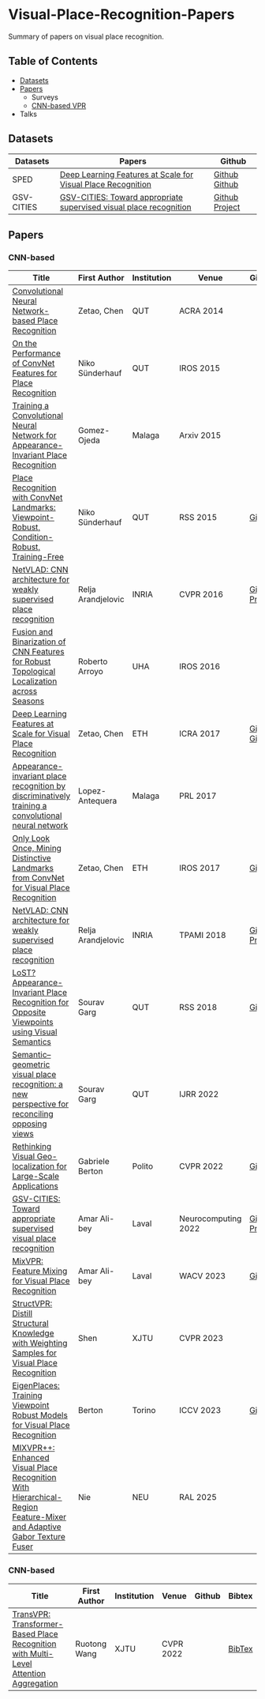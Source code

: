 # Visual-Place-Recognition-Papers
Summary of papers on visual place recognition.

## Table of Contents
- [Datasets](#Datasets)
- [Papers](#Papers)
  - Surveys
  - [CNN-based VPR](#CNN-based)
- Talks

## Datasets
| Datasets | Papers | Github |
|---|---|---|
| SPED | [Deep Learning Features at Scale for Visual Place Recognition](https://ieeexplore.ieee.org/abstract/document/7989366) | [Github](https://github.com/scutzetao/DLfeature_PlaceRecog_icra2017) [Github](https://github.com/fshamshirdar/place-recognition) |
| GSV-CITIES | [GSV-CITIES: Toward appropriate supervised visual place recognition](https://www.sciencedirect.com/science/article/abs/pii/S0925231222012188) | [Github](https://github.com/amaralibey/gsv-cities) [Project](https://www.kaggle.com/datasets/amaralibey/gsv-cities) |


## Papers
### CNN-based

| Title | First Author | Institution | Venue | Github | Bibtex |
|---|---|---|---|---|---|
| [Convolutional Neural Network-based Place Recognition](https://eprints.qut.edu.au/79662/) | Zetao, Chen | QUT | ACRA 2014 |  | [BibTex](citations/Chen_2014_Convolutional.txt) |
| [On the Performance of ConvNet Features for Place Recognition](https://ieeexplore.ieee.org/document/7353986) | Niko Sünderhauf | QUT | IROS 2015 |  | [BibTex](citations/Sunderhauf_2015_On.txt) |
| [Training a Convolutional Neural Network for Appearance-Invariant Place Recognition](https://arxiv.org/abs/1505.07428) | Gomez-Ojeda | Malaga | Arxiv 2015 |  | [BibTex](citations/Gomez-Ojeda_2015_Training.txt) |
| [Place Recognition with ConvNet Landmarks: Viewpoint-Robust, Condition-Robust, Training-Free](https://eprints.qut.edu.au/84931/) | Niko Sünderhauf | QUT | RSS 2015 | [Github](https://github.com/sepidehhosseinzadeh/Visual-Place-Recognition) | [BibTex](citations/Sunderhauf_2015_Place.txt) |
| [NetVLAD: CNN architecture for weakly supervised place recognition](https://ieeexplore.ieee.org/document/7780941) | Relja Arandjelovic | INRIA | CVPR 2016 | [Github](https://github.com/Relja/netvlad) [Project](https://www.di.ens.fr/willow/research/netvlad/) | [BibTex](citations/Arandjelovic_2016_NetVLAD.txt) |
| [Fusion and Binarization of CNN Features for  Robust Topological Localization across Seasons](https://ieeexplore.ieee.org/document/7759685) | Roberto Arroyo | UHA | IROS 2016 |  | [BibTex](citations/Arroyo_2016_Fusion.txt) |
| [Deep Learning Features at Scale for Visual Place Recognition](https://ieeexplore.ieee.org/abstract/document/7989366) | Zetao, Chen | ETH | ICRA 2017 | [Github](https://github.com/scutzetao/DLfeature_PlaceRecog_icra2017) [Github](https://github.com/fshamshirdar/place-recognition) | [BibTex](citations/Chen_2017_Deep.txt) |
| [Appearance-invariant place recognition by discriminatively training a convolutional neural network](https://www.sciencedirect.com/science/article/abs/pii/S0167865517301381) | Lopez-Antequera | Malaga | PRL 2017 |  | [BibTex](citations/Lopez-Antequera_2017_Appearance.txt) |
| [Only Look Once, Mining Distinctive Landmarks from ConvNet for Visual Place Recognition](https://ieeexplore.ieee.org/document/8202131) | Zetao, Chen | ETH | IROS 2017 | [Github](https://github.com/scutzetao/IROS2017_OnlyLookOnce) | [BibTex](citations/Chen_2017_Only.txt) |
| [NetVLAD: CNN architecture for weakly supervised place recognition](https://ieeexplore.ieee.org/document/7937898) | Relja Arandjelovic | INRIA | TPAMI 2018 | [Github](https://github.com/Relja/netvlad) [Project](https://www.di.ens.fr/willow/research/netvlad/) | [BibTex](citations/Arandjelovic_2018_NetVLAD.txt) |
| [LoST? Appearance-Invariant Place Recognition for Opposite Viewpoints using Visual Semantics](https://www.roboticsproceedings.org/rss14/p22.html) | Sourav Garg | QUT | RSS 2018 | [Github](https://github.com/oravus/lostX) | [BibTex](citations/Garg_2018_LoST.txt) |
| [Semantic–geometric visual place recognition: a new perspective for reconciling opposing views](https://journals.sagepub.com/doi/abs/10.1177/0278364919839761) | Sourav Garg | QUT | IJRR 2022 |  | [BibTex](citations/Garg_2022_Semantic.txt) |
| [Rethinking Visual Geo-localization for Large-Scale Applications](https://ieeexplore.ieee.org/document/9880209) | Gabriele Berton | Polito | CVPR 2022 | [Github](https://github.com/gmberton/CosPlace) | [BibTex](citations/Berton_2022_Rethinking.txt) |
| [GSV-CITIES: Toward appropriate supervised visual place recognition](https://www.sciencedirect.com/science/article/abs/pii/S0925231222012188) | Amar Ali-bey | Laval | Neurocomputing 2022 | [Github](https://github.com/amaralibey/gsv-cities) [Project](https://www.kaggle.com/datasets/amaralibey/gsv-cities) | [BibTex](citations/Ali-bey_2022_GSV-CITIES.txt) |
| [MixVPR: Feature Mixing for Visual Place Recognition](https://ieeexplore.ieee.org/document/10030191) | Amar Ali-bey | Laval | WACV 2023 | [Github](https://github.com/amaralibey/MixVPR) | [BibTex](citations/Ali-bey_2023_MixVPR.txt) |
| [StructVPR: Distill Structural Knowledge with Weighting Samples for Visual Place Recognition](https://ieeexplore.ieee.org/document/10203530) | Shen | XJTU | CVPR 2023 |  | [BibTex](citations/Shen_2023_StructVPR.txt) |
| [EigenPlaces: Training Viewpoint Robust Models for Visual Place Recognition](https://ieeexplore.ieee.org/document/10377066) | Berton | Torino | ICCV 2023 | [Github](https://github.com/amaralibey/gsv-cities) | [BibTex](citations/Berton_2023_EigenPlaces.txt) |
| [MIXVPR++: Enhanced Visual Place Recognition With Hierarchical-Region Feature-Mixer and Adaptive Gabor Texture Fuser](https://ieeexplore.ieee.org/document/10777538) | Nie | NEU | RAL 2025 |  | [BibTex](citations/Nie_2025_MIXVPR++.txt) |


### CNN-based

| Title | First Author | Institution | Venue | Github | Bibtex |
|---|---|---|---|---|---|
| [TransVPR: Transformer-Based Place Recognition with  Multi-Level Attention Aggregation]([https://eprints.qut.edu.au/79662/](https://ieeexplore.ieee.org/document/9879296)) | Ruotong Wang | XJTU | CVPR 2022 |  | [BibTex](citations/Wang_2022_TransVPR.txt) |

